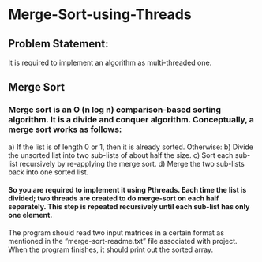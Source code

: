 # Merge-Sort-using-Threads

## Problem Statement:
It is required to implement an algorithm as multi-threaded one.
## Merge Sort
### Merge sort is an O (n log n) comparison-based sorting algorithm. It is a divide and conquer algorithm. Conceptually, a merge sort works as follows:
a) If the list is of length 0 or 1, then it is already sorted. Otherwise:
b) Divide the unsorted list into two sub-lists of about half the size.
c) Sort each sub-list recursively by re-applying the merge sort.
d) Merge the two sub-lists back into one sorted list.

#### So you are required to implement it using Pthreads. Each time the list is divided; two threads are created to do merge-sort on each half separately. This step is repeated recursively until each sub-list has only one element.

The program should read two input matrices in a certain format as mentioned in the “merge-sort-readme.txt” file associated with project. When the program finishes, it should print out the sorted array.
